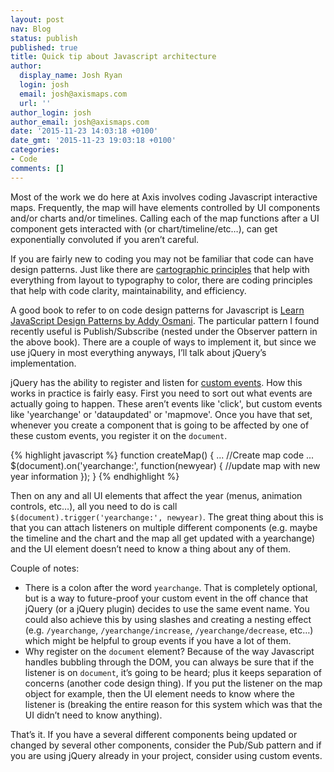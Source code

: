 ```yaml
---
layout: post
nav: Blog
status: publish
published: true
title: Quick tip about Javascript architecture
author:
  display_name: Josh Ryan
  login: josh
  email: josh@axismaps.com
  url: ''
author_login: josh
author_email: josh@axismaps.com
date: '2015-11-23 14:03:18 +0100'
date_gmt: '2015-11-23 19:03:18 +0100'
categories:
- Code
comments: []
---
```


Most of the work we do here at Axis involves coding Javascript interactive maps. Frequently, the map will have elements controlled by UI components and/or charts and/or timelines. Calling each of the map functions after a UI component gets interacted with (or chart/timeline/etc…), can get exponentially convoluted if you aren’t careful.

If you are fairly new to coding you may not be familiar that code can have design patterns. Just like there are [cartographic principles](http://www.axismaps.com/guide/) that help with everything from layout to typography to color, there are coding principles that help with code clarity, maintainability, and efficiency.

A good book to refer to on code design patterns for Javascript is [Learn JavaScript Design Patterns by Addy Osmani](http://addyosmani.com/resources/essentialjsdesignpatterns/book). The particular pattern I found recently useful is Publish/Subscribe (nested under the Observer pattern in the above book). There are a couple of ways to implement it, but since we use jQuery in most everything anyways, I’ll talk about jQuery’s implementation.

jQuery has the ability to register and listen for [custom events](https://learn.jquery.com/events/introduction-to-custom-events/). How this works in practice is fairly easy. First you need to sort out what events are actually going to happen. These aren’t events like 'click', but custom events like 'yearchange' or 'dataupdated' or 'mapmove'. Once you have that set, whenever you create a component that is going to be affected by one of these custom events, you register it on the `document`.

{% highlight javascript %}
function createMap() {
  ...
  //Create map code
  ...
  $(document).on('yearchange:', function(newyear) {
    //update map with new year information
  });
}
{% endhighlight %}

Then on any and all UI elements that affect the year (menus, animation controls, etc…), all you need to do is call `$(document).trigger('yearchange:', newyear)`. The great thing about this is that you can attach listeners on multiple different components (e.g. maybe the timeline and the chart and the map all get updated with a yearchange) and the UI element doesn’t need to know a thing about any of them.

Couple of notes:

- There is a colon after the word `yearchange`. That is completely optional, but is a way to future-proof your custom event in the off chance that jQuery (or a jQuery plugin) decides to use the same event name. You could also achieve this by using slashes and creating a nesting effect (e.g. `/yearchange`, `/yearchange/increase`, `/yearchange/decrease`, etc…) which might be helpful to group events if you have a lot of them.
- Why register on the `document` element? Because of the way Javascript handles bubbling through the DOM, you can always be sure that if the listener is on `document`, it’s going to be heard; plus it keeps separation of concerns (another code design thing). If you put the listener on the map object for example, then the UI element needs to know where the listener is (breaking the entire reason for this system which was that the UI didn’t need to know anything).

That’s it. If you have a several different components being updated or changed by several other components, consider the Pub/Sub pattern and if you are using jQuery already in your project, consider using custom events.